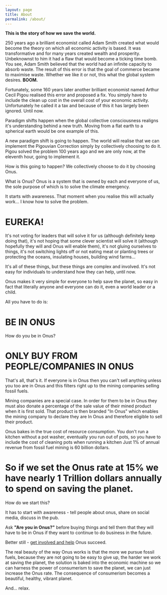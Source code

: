 ```yaml
---
layout: page
title: About
permalink: /about/
---
```


**This is the story of how we save the world.**

250 years ago a brilliant economist called Adam Smith created what would become the theory on which all economic activity is based. It was transformative and for many years created wealth and prosperity. Unbeknownst to him it had a flaw that would become a ticking time bomb. You see, Adam Smith believed that the world had an infinite capacity to absorb waste. The result of this error is that the goal of commerce became to maximise waste. Whether we like it or not, this what the global system desires. **BOOM.**

Fortunately, some 160 years later another brilliant economist named Arthur Cecil Pigou realised this error and proposed a fix. You simply have to include the clean up cost in the overall cost of your economic activity. Unfortunately he called it a tax and because of this it has largely been ignored. Until now.

Paradigm shifts happen when the global collective consciousness realigns it's understanding behind a new truth. Moving from a flat earth to a spherical earth would be one example of this.

A new paradigm shift is going to happen. The world will realise that we can implement the Pigouvian Correction simply by collectively choosing to do it. Pigou solved the problem 100 years ago and we are only now, at the eleventh hour, going to implement it.

How is this going to happen? We collectively choose to do it by choosing Onus.

What is Onus? Onus is a system that is owned by each and everyone of us, the sole purpose of which is to solve the climate emergency.

It starts with awareness. That moment when you realise this will actually work... I know how to solve the problem.

# EUREKA!

It's not voting for leaders that will solve it for us (although definitely keep doing that), it's not hoping that some clever scientist will solve it (although hopefully they will and Onus will enable them), it's not gluing ourselves to things, it's not switching lights off or not eating meat or planting trees or protecting the oceans, insulating houses, building wind farms...

It's all of these things, but these things are complex and involved. It's not easy for individuals to understand how they can help, until now.

Onus makes it very simple for everyone to help save the planet, so easy in fact that literally anyone and everyone can do it, even a world leader or a child.

All you have to do is:

# BE IN ONUS

How do you be in Onus?

# ONLY BUY FROM PEOPLE/COMPANIES IN ONUS

That's all, that's it. If everyone is in Onus then you can't sell anything unless you too are in Onus and this filters right up to the mining companies selling fossil fuels.

Mining companies are a special case. In order for them to be in Onus they must also donate a percentage of the sale value of their mined product when it is first sold. That product is then branded "In Onus" which enables the mining company to declare they are In Onus and therefore eligible to sell their product.

Onus bakes in the true cost of resource consumption. You don't run a kitchen without a pot washer, eventually you run out of pots, so you have to include the cost of cleaning pots when running a kitchen
Just 1% of annual revenue from fossil fuel mining is 60 billion dollars.

# **So if we set the Onus rate at 15% we have nearly 1 Trillion dollars annually to spend on saving the planet**.

How do we start this?

It has to start with awareness - tell people about onus, share on social media, discuss in the pub.

Ask **"Are you in Onus?"** before buying things and tell them that they will have to be in Onus if they want to continue to do business in the future.

Better still - [get involved and help][help] Onus succeed.

The real beauty of the way Onus works is that the more we pursue fossil fuels, because they are not going to be easy to give up, the harder we work at saving the planet, the solution is baked into the economic machine so we can harness the power of consumerism to save the planet, we can just increase the Onus rate. The consequence of consumerism becomes a beautiful, healthy, vibrant planet.

And... relax.

[help]: /help
